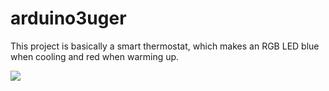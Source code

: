 # arduino3uger

This project is basically a smart thermostat, which makes an RGB LED blue when cooling and red when warming up. 

![](https://user-images.githubusercontent.com/18464882/51602579-9f56aa80-1f07-11e9-9d10-ccb96f5ab9ba.png)

